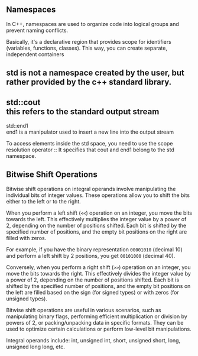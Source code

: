## Namespaces

In C++, namespaces are used to organize code into logical groups and prevent naming conflicts.

Basically, it's a declarative region that provides scope for identifiers (variables, functions, classes).
This way, you can create separate, independent containers

std is not a namespace created by the user, but rather provided by the c++ standard library.
-
std::cout           
this refers to the standard output stream
-
std::end1           
end1 is a manipulator used to insert a new line into the output stream

To access elements inside the std space, you need to use the scope resolution operator ::
It specifies that cout and end1 belong to the std namespace.

## Bitwise Shift Operations

Bitwise shift operations on integral operands involve manipulating the individual bits of integer values. These operations allow you to shift the bits either to the left or to the right.

When you perform a left shift (`<<`) operation on an integer, you move the bits towards the left. This effectively multiplies the integer value by a power of 2, depending on the number of positions shifted. Each bit is shifted by the specified number of positions, and the empty bit positions on the right are filled with zeros.

For example, if you have the binary representation `00001010` (decimal 10) and perform a left shift by 2 positions, you get `00101000` (decimal 40).

Conversely, when you perform a right shift (`>>`) operation on an integer, you move the bits towards the right. This effectively divides the integer value by a power of 2, depending on the number of positions shifted. Each bit is shifted by the specified number of positions, and the empty bit positions on the left are filled based on the sign (for signed types) or with zeros (for unsigned types).

Bitwise shift operations are useful in various scenarios, such as manipulating binary flags, performing efficient multiplication or division by powers of 2, or packing/unpacking data in specific formats. They can be used to optimize certain calculations or perform low-level bit manipulations.

Integral operands include: int, unsigned int, short, unsigned short, long, unsigned long long, etc.